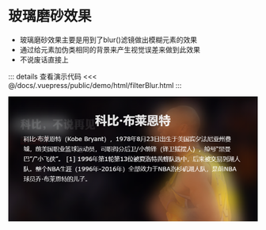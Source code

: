 # 玻璃磨砂效果

* 玻璃磨砂效果主要是用到了blur()滤镜做出模糊元素的效果
* 通过给元素加伪类相同的背景来产生视觉误差来做到此效果
* 不说废话直接上

::: details 查看演示代码
<<< @/docs/.vuepress/public/demo/html/filterBlur.html
:::


![效果图](../.vuepress/public/img/kobe.jpg)

<back-to-top />

<gitask />